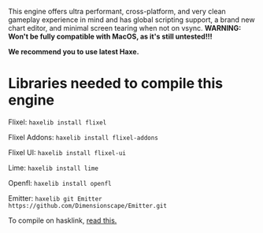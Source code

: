 This engine offers ultra performant, cross-platform, and very clean gameplay experience in mind and has global scripting support, a brand new chart editor, and minimal screen tearing when not on vsync. **WARNING: Won't be fully compatible with MacOS, as it's still untested!!!**

**We recommend you to use latest Haxe.**

# Libraries needed to compile this engine

Flixel: ``haxelib install flixel``

Flixel Addons: ``haxelib install flixel-addons``

Flixel UI: ``haxelib install flixel-ui``

Lime: ``haxelib install lime``

Openfl: ``haxelib install openfl``

Emitter: ``haxelib git Emitter https://github.com/Dimensionscape/Emitter.git``

To compile on hasklink, [read this.](https://haxe.org/manual/target-hl-getting-started.html)
